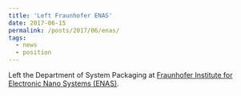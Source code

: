```yaml
---
title: 'Left Fraunhofer ENAS'
date: 2017-06-15
permalink: /posts/2017/06/enas/
tags:
  - news
  - position
---
```


Left the Department of System Packaging at [Fraunhofer Institute for Electronic Nano Systems (ENAS)](http://www.enas.fraunhofer.de/en.html).
